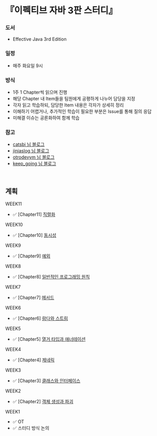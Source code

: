 # 『이펙티브 자바 3판 스터디』
### 도서
+ Effective Java 3rd Edition

### 일정
+ 매주 화요일 9시

### 방식
+ 1주 1 Chapter씩 읽으며 진행
+ 해당 Chapter 내 Item들을 팀원에게 공평하게 나누어 담당을 지정 
+ 각자 읽고 학습하되, 담당한 Item 내용은 각자가 상세히 정리
+ 이해하기 어렵거나, 추가적인 학습이 필요한 부분은 Issue를 통해 질의 응답
+ 미해결 이슈는 공론화하여 함께 학습   

### 참고
+ [catsbi 님 블로그](https://catsbi.oopy.io/d7f3a636-b613-453b-91c7-655d71fda2b1)
+ [jiniaslog 님 블로그](https://www.jiniaslog.co.kr/article/view?articleId=52)
+ [otrodevym 님 블로그](https://otrodevym.tistory.com/entry/%EC%9D%B4%ED%8E%99%ED%8B%B0%EB%B8%8C-%EC%9E%90%EB%B0%94-2%EC%9E%A5-%EA%B0%9D%EC%B2%B4-%EC%83%9D%EC%84%B1%EA%B3%BC-%ED%8C%8C%EA%B4%B4)
+ [keep_going 님 블로그](https://velog.io/@keep_going/%EA%B0%9D%EC%B2%B4-%EC%83%9D%EC%84%B1%EA%B3%BC-%ED%8C%8C%EA%B4%B4)

<br/>

## 계획

WEEK11
+ ✅ [Chapter11] [직렬화](src/effectivejava/chapter11)

WEEK10
+ ✅ [Chapter10] [동시성](src/effectivejava/chapter10)

WEEK9
+ ✅ [Chapter9] [예외](src/effectivejava/chapter9)

WEEK8
+ ✅ [Chapter8] [일반적인 프로그래밍 원칙](src/effectivejava/chapter8)

WEEK7
+ ✅ [Chapter7] [메서드](src/effectivejava/chapter7)

WEEK6
+ ✅ [Chapter6] [람다와 스트림](src/effectivejava/chapter6)

WEEK5
+ ✅ [Chapter5] [열거 타입과 애너테이션](src/effectivejava/chapter5)

WEEK4
+ ✅ [Chapter4] [제네릭](src/effectivejava/chapter4)

WEEK3
+ ✅ [Chapter3] [클래스와 인터페이스](src/effectivejava/chapter3)

WEEK2
+ ✅ [Chapter2] [객체 생성과 파괴](src/effectivejava/chapter2)

WEEK1
+ ✅ OT
+ ✅ 스터디 방식 논의
